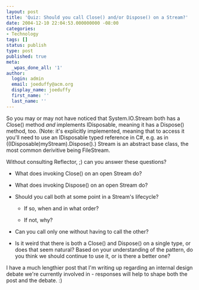 ```yaml
---
layout: post
title: 'Quiz: Should you call Close() and/or Dispose() on a Stream?'
date: 2004-12-10 22:04:53.000000000 -08:00
categories:
- Technology
tags: []
status: publish
type: post
published: true
meta:
  _wpas_done_all: '1'
author:
  login: admin
  email: joeduffy@acm.org
  display_name: joeduffy
  first_name: ''
  last_name: ''
---
```

So you may or may not have noticed that System.IO.Stream both has a Close()
method _and_ implements IDisposable, meaning it has a Dispose() method, too.
(Note: it's explicitly implemented, meaning that to access it you'll need to
use an IDisposable typed reference in C#, e.g. as in
((IDisposable)myStream).Dispose().) Stream is an abstract base class, the most
common derivitive being FileStream.

Without consulting Reflector, ;) can you answer these questions?

- What does invoking Close() on an open Stream do?

- What does invoking Dispose() on an open Stream do?

- Should you call both at some point in a Stream's lifecycle?

  - If so, when and in what order?

  - If not, why?

- Can you call only one without having to call the other?

- Is it weird that there is both a Close() and Dispose() on a single type, or
  does that seem natural? Based on your understanding of the pattern, do you
think we should continue to use it, or is there a better one?

I have a much lengthier post that I'm writing up regarding an internal design
debate we're currently involved in - responses will help to shape both the post
and the debate. :)

